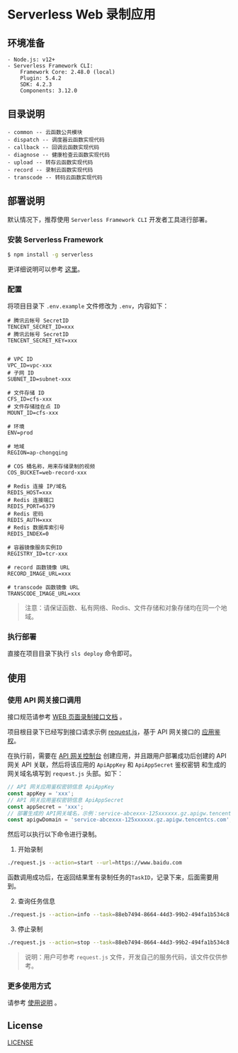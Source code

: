 # Serverless Web 录制应用

## 环境准备

```
- Node.js: v12+
- Serverless Framework CLI:
    Framework Core: 2.48.0 (local)
    Plugin: 5.4.2
    SDK: 4.2.3
    Components: 3.12.0
```

## 目录说明

```text
- common -- 云函数公共模块
- dispatch -- 调度器云函数实现代码
- callback -- 回调云函数实现代码
- diagnose -- 健康检查云函数实现代码
- upload -- 转存云函数实现代码
- record -- 录制云函数实现代码
- transcode -- 转码云函数实现代码
```

## 部署说明

默认情况下，推荐使用 `Serverless Framework CLI` 开发者工具进行部署。

### 安装 Serverless Framework

```bash
$ npm install -g serverless
```

更详细说明可以参考 [这里](https://cloud.tencent.com/document/product/583/44753)。

### 配置

将项目目录下 `.env.example` 文件修改为 `.env`，内容如下：

```text
# 腾讯云帐号 SecretID
TENCENT_SECRET_ID=xxx
# 腾讯云帐号 SecretID
TENCENT_SECRET_KEY=xxx


# VPC ID
VPC_ID=vpc-xxx
# 子网 ID
SUBNET_ID=subnet-xxx

# 文件存储 ID
CFS_ID=cfs-xxx
# 文件存储挂在点 ID
MOUNT_ID=cfs-xxx

# 环境
ENV=prod

# 地域
REGION=ap-chongqing

# COS 桶名称，用来存储录制的视频
COS_BUCKET=web-record-xxx

# Redis 连接 IP/域名
REDIS_HOST=xxx
# Redis 连接端口
REDIS_PORT=6379
# Redis 密码
REDIS_AUTH=xxx
# Redis 数据库索引号
REDIS_INDEX=0

# 容器镜像服务实例ID
REGISTRY_ID=tcr-xxx

# record 函数镜像 URL
RECORD_IMAGE_URL=xxx

# transcode 函数镜像 URL
TRANSCODE_IMAGE_URL=xxx
```

> 注意：请保证函数、私有网络、Redis、文件存储和对象存储均在同一个地域。

### 执行部署

直接在项目目录下执行 `sls deploy` 命令即可。

## 使用

### 使用 API 网关接口调用

接口规范请参考 [WEB 页面录制接口文档](./api.md) 。

项目根目录下已经写到接口请求示例 [request.js](../request.js)，基于 API 网关接口的 [应用鉴权](https://cloud.tencent.com/document/product/628/55088)。

在执行前，需要在 [API 网关控制台](https://console.cloud.tencent.com/apigateway/app) 创建应用，并且跟用户部署成功后创建的 API 网关 API 关联，然后将该应用的 `ApiAppKey` 和 `ApiAppSecret` 鉴权密钥 和生成的网关域名填写到 `request.js` 头部。如下：

```js
// API 网关应用鉴权密钥信息 ApiAppKey
const appKey = 'xxx';
// API 网关应用鉴权密钥信息 ApiAppSecret
const appSecret = 'xxx';
// 部署生成的 API网关域名，示例：service-abcexxx-125xxxxxx.gz.apigw.tencentcs.com
const apigwDomain = 'service-abcexxx-125xxxxxx.gz.apigw.tencentcs.com';
```

然后可以执行以下命令进行录制。

1. 开始录制

```bash
./request.js --action=start --url=https://www.baidu.com
```

函数调用成功后，在返回结果里有录制任务的`TaskID`，记录下来，后面需要用到。

2. 查询任务信息

```bash
./request.js --action=info --task=88eb7494-8664-44d3-99b2-494fa1b534c8
```

3. 停止录制

```bash
./request.js --action=stop --task=88eb7494-8664-44d3-99b2-494fa1b534c8
```

> 说明：用户可参考 `request.js` 文件，开发自己的服务代码，该文件仅供参考。

### 更多使用方式

请参考 [使用说明](./usage.md) 。

## License

[LICENSE](./LICENSE)
